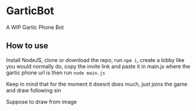 # GarticBot
A WIP Gartic Phone Bot

## How to use
Install NodeJS, clone or download the repo, run `npm i`, create a lobby like you would normally do, copy the invite link and paste it in main.js where the gartic phone url is then run `node main.js`

Keep in mind that for the moment it doesnt does much, just joins the game and draw following sin

Suppose to draw from image
